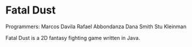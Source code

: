 Fatal Dust
====
Programmers:
Marcos Davila
Rafael Abbondanza
Dana Smith
Stu Kleinman

Fatal Dust is a 2D fantasy fighting game written in Java.

